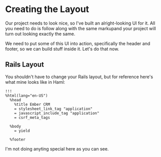 # Creating the Layout

Our project needs to look nice, so I've built an alright-looking UI for it. All you need to do is follow along with the same markupand your project will turn out looking exactly the same.

We need to put some of this UI into action, specifically the header and footer, so we can build stuff inside it. Let's do that now.

## Rails Layout

You shouldn't have to change your Rails layout, but for reference here's what mine looks like in Haml:

```haml
!!!
%html(lang="en-US")
  %head
    %title Ember CRM
    = stylesheet_link_tag "application"
    = javascript_include_tag "application"
    = csrf_meta_tags

  %body
    = yield

  %footer
```

I'm not doing anyting special here as you can see.
